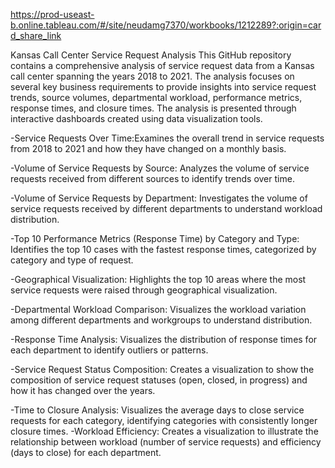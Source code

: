 https://prod-useast-b.online.tableau.com/#/site/neudamg7370/workbooks/1212289?:origin=card_share_link

Kansas Call Center Service Request Analysis
This GitHub repository contains a comprehensive analysis of service request data from a Kansas call center spanning the years 2018 to 2021. The analysis focuses on several key business requirements to provide insights into service request trends, source volumes, departmental workload, performance metrics, response times, and closure times. The analysis is presented through interactive dashboards created using data visualization tools.

-Service Requests Over Time:Examines the overall trend in service requests from 2018 to 2021 and how they have changed on a monthly basis.

-Volume of Service Requests by Source: Analyzes the volume of service requests received from different sources to identify trends over time.

-Volume of Service Requests by Department: Investigates the volume of service requests received by different departments to understand workload distribution.

-Top 10 Performance Metrics (Response Time) by Category and Type: Identifies the top 10 cases with the fastest response times, categorized by category and type of request.

-Geographical Visualization: Highlights the top 10 areas where the most service requests were raised through geographical visualization.

-Departmental Workload Comparison: Visualizes the workload variation among different departments and workgroups to understand distribution.

-Response Time Analysis: Visualizes the distribution of response times for each department to identify outliers or patterns.

-Service Request Status Composition: Creates a visualization to show the composition of service request statuses (open, closed, in progress) and how it has changed over the years.

-Time to Closure Analysis: Visualizes the average days to close service requests for each category, identifying categories with consistently longer closure times.
-Workload Efficiency: Creates a visualization to illustrate the relationship between workload (number of service requests) and efficiency (days to close) for each department.
